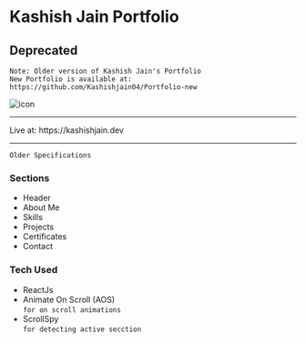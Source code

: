 # Kashish Jain Portfolio

## Deprecated

```
Note: Older version of Kashish Jain's Portfolio
New Portfolio is available at: https://github.com/Kashishjain04/Portfolio-new
```

<img src="https://kashishjain.dev/logo.png" alt="icon" />

<hr />
Live at: https://kashishjain.dev
<hr />


```Older Specifications```
### Sections

- Header
- About Me
- Skills
- Projects
- Certificates
- Contact


### Tech Used

- ReactJs
- Animate On Scroll (AOS)
  <br /> ``` for on scroll animations ```
- ScrollSpy
  <br /> ``` for detecting active secction ```
